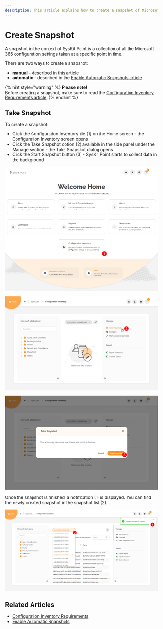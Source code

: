```yaml
---
description: This article explains how to create a snapshot of Microsoft 365 configuration settings using SysKit Point.
---
```


# Create Snapshot

A snapshot in the context of SysKit Point is a collection of all the Microsoft 365 configuration settings taken at a specific point in time. 

There are two ways to create a snapshot:
* **manual** - described in this article
* **automatic** - described in the [Enable Automatic Snapshots article](enable-automatic-snapshots.md)

{% hint style="warning" %}
**Please note!**  
Before creating a snapshot, make sure to read the [Configuration Inventory Requirements article](../configuration-inventory-requirements.md).
{% endhint %}

## Take Snapshot

To create a snapshot:
* Click the Configuration Inventory tile (1) on the Home screen - the Configuration Inventory screen opens 
* Click the Take Snapshot option (2) available in the side panel under the Manage section - the Take Snapshot dialog opens
* Click the Start Snapshot button (3) - SysKit Point starts to collect data in the background

![Configuration Inventory Tile](../../.gitbook/assets/create-snapshot_cim-tile.png)

![Take Snapshot](../../.gitbook/assets/create-snapshot_take-snapshot.png)

![Start Snapshot](../../.gitbook/assets/create-snapshot_start-snapshot.png)

Once the snapshot is finished, a notification (1) is displayed. 
You can find the newly created snapshot in the snapshot list (2).

![Snapshot Created](../../.gitbook/assets/create-snapshot_snapshot-created.png)

## Related Articles

* [Configuration Inventory Requirements](../configuration-inventory-requirements.md)
* [Enable Automatic Snapshots](enable-automatic-snapshots.md)